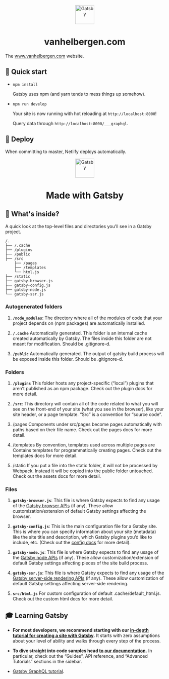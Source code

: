 <p align="center">
  <a href="https://www.vanhelbergen.com">
    <img alt="Gatsby" src="https://www.vanhelbergen.com/monogram.svg" width="60" />
  </a>
</p>
<h1 align="center">
  vanhelbergen.com
</h1>

The www.vanhelbergen.com website.

## 🚀 Quick start

* `npm install`

  Gatsby uses npm (and yarn tends to mess things up somehow).

* `npm run develop`

  Your site is now running with hot reloading at `http://localhost:8000`!
    
  Query data through `http://localhost:8000/___graphql`. 

## 💫 Deploy

When committing to master, Netlify deploys automatically. 


<p align="center">
  <a href="https://www.gatsbyjs.org">
    <img alt="Gatsby" src="https://www.gatsbyjs.org/monogram.svg" width="60" />
  </a>
</p>
<h1 align="center">
  Made with Gatsby
</h1>

## 🧐 What's inside?

A quick look at the top-level files and directories you'll see in a Gatsby project.



    /.
    ├── /.cache
    ├── /plugins
    ├── /public
    ├── /src
        ├── /pages
        ├── /templates
        └── html.js
    ├── /static
    ├── gatsby-browser.js
    ├── gatsby-config.js
    ├── gatsby-node.js
    └── gatsby-ssr.js

### Autogenerated folders

  1.  **`/node_modules`**: The directory where all of the modules of code that your project depends on (npm packages) are automatically installed.

  1. **`/.cache`** Automatically generated. This folder is an internal cache created automatically by Gatsby. The files inside this folder are not meant for modification. Should be .gitignore-d.

  1. **`/public`** Automatically generated. The output of gatsby build process will be exposed inside this folder. Should be .gitignore-d.

### Folders

  1.  **`/plugins`** This folder hosts any project-specific (“local”) plugins that aren’t published as an npm package. Check out the plugin docs for more detail.  
  
  1.  **`/src`**: This directory will contain all of the code related to what you will see on the front-end of your site (what you see in the browser), like your site header, or a page template. “Src” is a convention for “source code”.

  1. /pages Components under src/pages become pages automatically with paths based on their file name. Check out the pages docs for more detail.

  1. /templates By convention, templates used across multiple pages are Contains templates for programmatically creating pages. Check out the templates docs for more detail.

  1. /static If you put a file into the static folder, it will not be processed by Webpack. Instead it will be copied into the public folder untouched. Check out the assets docs for more detail.
  
### Files

  1.  **`gatsby-browser.js`**: This file is where Gatsby expects to find any usage of the [Gatsby browser APIs](https://www.gatsbyjs.org/docs/browser-apis/) (if any). These allow customization/extension of default Gatsby settings affecting the browser.
  
  1.  **`gatsby-config.js`**: This is the main configuration file for a Gatsby site. This is where you can specify information about your site (metadata) like the site title and description, which Gatsby plugins you’d like to include, etc. (Check out the [config docs](https://www.gatsbyjs.org/docs/gatsby-config/) for more detail).
  
  1.  **`gatsby-node.js`**: This file is where Gatsby expects to find any usage of the [Gatsby node APIs](https://www.gatsbyjs.org/docs/node-apis/) (if any). These allow customization/extension of default Gatsby settings affecting pieces of the site build process.
  
  1.  **`gatsby-ssr.js`**: This file is where Gatsby expects to find any usage of the [Gatsby server-side rendering APIs](https://www.gatsbyjs.org/docs/ssr-apis/) (if any). These allow customization of default Gatsby settings affecting server-side rendering.

  1. **`src/html.js`** For custom configuration of default .cache/default_html.js. Check out the custom html docs for more detail.

## 🎓 Learning Gatsby

- **For most developers, we recommend starting with our [in-depth tutorial for creating a site with Gatsby](https://www.gatsbyjs.org/tutorial/).** It starts with zero assumptions about your level of ability and walks through every step of the process.

- **To dive straight into code samples head [to our documentation](https://www.gatsbyjs.org/docs/).** In particular, check out the “Guides”, API reference, and “Advanced Tutorials” sections in the sidebar.

- [Gatsby GraphQL tutorial](https://www.gatsbyjs.org/tutorial/part-five/#introducing-graphiql).
